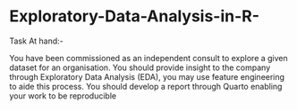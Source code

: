 # Exploratory-Data-Analysis-in-R-

Task At hand:-

You have been commissioned as an independent consult to explore a given dataset for an organisation. You should provide insight to the company through Exploratory Data Analysis (EDA), you may use feature engineering to aide this process. You should develop a report through Quarto enabling your work to be reproducible
